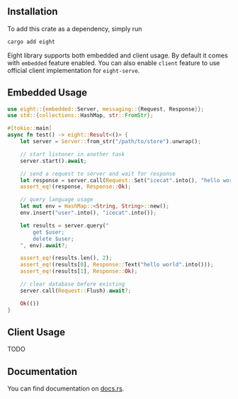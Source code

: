 ## Installation

To add this crate as a dependency, simply run

```bash
cargo add eight
```

Eight library supports both embedded and client usage. By default it comes with `embedded` feature enabled. You can also enable `client` feature to use official client implementation for `eight-serve`.

## Embedded Usage

```rust ignore
use eight::{embedded::Server, messaging::{Request, Response}};
use std::{collections::HashMap, str::FromStr};

#[tokio::main]
async fn test() -> eight::Result<()> {
    let server = Server::from_str("/path/to/store").unwrap();

    // start listener in another task
    server.start().await;

    // send a request to server and wait for response
    let response = server.call(Request::Set("icecat".into(), "hello world".into())).await?;
    assert_eq!(response, Response::Ok);

    // query language usage
    let mut env = HashMap::<String, String>::new();
    env.insert("user".into(), "icecat".into());

    let results = server.query("
        get $user;
        delete $user;
    ", env).await?;

    assert_eq!(results.len(), 2);
    assert_eq!(results[0], Response::Text("hello world".into()));
    assert_eq!(results[1], Response::Ok);

    // clear database before existing
    server.call(Request::Flush).await?;

    Ok(())
}
```

## Client Usage

TODO

## Documentation

You can find documentation on [docs.rs](https://docs.rs/eight).
